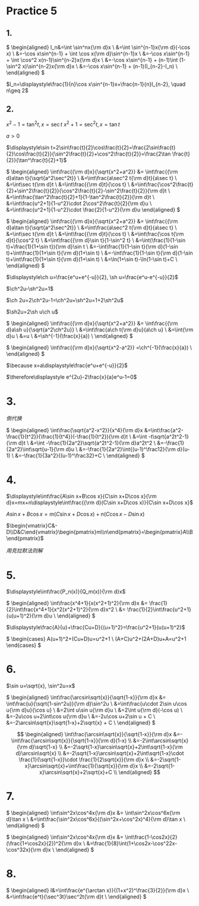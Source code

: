 # Practice 5

## 1.

$
\begin{aligned}
I_n&=\int \sin^nx{\rm d}x \\
&=\int \sin^{n-1}x{\rm d}(-\cos x) \\
&=-\cos x\sin^{n-1} + \int \cos x{\rm d}\sin^{n-1}x \\
&=-\cos x\sin^{n-1} + \int \cos^2 x(n-1)\sin^{n-2}x{\rm d}x \\
&=-\cos x\sin^{n-1} + (n-1)\int (1-\sin^2 x)\sin^{n-2}x{\rm d}x \\
&=-\cos x\sin^{n-1} + (n-1)(I_{n-2}-I_n) \\
\end{aligned}
$

$I_n=\displaystyle\frac{1}{n}\cos x\sin^{n-1}x+\frac{n-1}{n}I_{n-2}, \quad n\geq 2$


## 2.

$x^2-1=\tan^2 t, x=\sec t$
$x^2+1=\sec^2 t, x=\tan t$

$a>0$

$\displaystyle\sin t=2\sin\frac{t}{2}\cos\frac{t}{2}=\frac{2\sin\frac{t}{2}\cos\frac{t}{2}}{\sin^2\frac{t}{2}+\cos^2\frac{t}{2}}=\frac{2\tan \frac{t}{2}}{\tan^\frac{t}{2}+1}$

$
\begin{aligned}
\int\frac{{\rm d}x}{\sqrt{x^2+a^2}} &= \int\frac{{\rm d}a\tan t}{\sqrt{a^2\sec^2t}} \\
&=\int\frac{a\sec^2 t{\rm d}t}{a\sec t} \\
&=\int\sec t{\rm d}t \\
&=\int\frac{{\rm d}t}{\cos t} \\
&=\int\frac{\cos^2\frac{t}{2}+\sin^2\frac{t}{2}}{\cos^2\frac{t}{2}-\sin^2\frac{t}{2}}{\rm d}t \\
&=\int\frac{\tan^2\frac{t}{2}+1}{1-\tan^2\frac{t}{2}}{\rm d}t \\
&=\int\frac{u^2+1}{1-u^2}\cdot 2\cos^2\frac{t}{2}{\rm d}u \\
&=\int\frac{u^2+1}{1-u^2}\cdot \frac{2}{1-u^2}{\rm d}u
\end{aligned}
$

$
\begin{aligned}
\int\frac{{\rm d}x}{\sqrt{x^2+a^2}} &= \int\frac{{\rm d}a\tan t}{\sqrt{a^2\sec^2t}} \\
&=\int\frac{a\sec^2 t{\rm d}t}{a\sec t} \\
&=\int\sec t{\rm d}t \\
&=\int\frac{{\rm d}t}{\cos t} \\
&=\int\frac{\cos t{\rm d}t}{\cos^2 t} \\
&=\int\frac{{\rm d}\sin t}{1-\sin^2 t} \\
&=\int(\frac{1}{1-\sin t}+\frac{1}{1+\sin t}){\rm d}\sin t \\
&=-\int\frac{1}{1-\sin t}{\rm d}(1-\sin t)+\int\frac{1}{1+\sin t}{\rm d}(1+\sin t) \\
&=-\int\frac{1}{1-\sin t}{\rm d}(1-\sin t)+\int\frac{1}{1+\sin t}{\rm d}(1+\sin t) \\
&=\ln(1+\sin t)-\ln(1-\sin t)+C \\
\end{aligned}
$


$\displaystyle\ch u=\frac{e^u+e^{-u}}{2}, \sh u=\frac{e^u-e^{-u}}{2}$

$\ch^2u-\sh^2u=1$

$\ch 2u=2\ch^2u-1=\ch^2u+\sh^2u=1+2\sh^2u$

$\sh2u=2\sh u\ch u$

$
\begin{aligned}
\int\frac{{\rm d}x}{\sqrt{x^2+a^2}} &= \int\frac{{\rm d}a\sh u}{\sqrt{a^2\ch^2u}} \\
&=\int\frac{a\ch t{\rm d}u}{a\ch u} \\
&=\int{\rm d}u \\
&=u \\
&=\sh^{-1}(\frac{x}{a}) \\
\end{aligned}
$

$
\begin{aligned}
\int\frac{{\rm d}x}{\sqrt{x^2-a^2}} =\ch^{-1}(\frac{x}{a}) \\
\end{aligned}
$

$\because x=a\displaystyle\frac{e^u+e^{-u}}{2}$

$\therefore\displaystyle e^{2u}-2\frac{x}{a}e^u-1=0$


# 3.

$倒代换$

$
\begin{aligned}
\int\frac{\sqrt{a^2-x^2}}{x^4}{\rm d}x &=\int\frac{a^2-\frac{1}{t^2}}{\frac{1}{t^4}}(-\frac{1}{t^2}){\rm d}t \\
&=\int -t\sqrt{a^2t^2-1}{\rm d}t \\
&=\int -\frac{1}{2a^2}\sqrt{a^2t^2-1}{\rm d}a^2t^2 \\
&=-\frac{1}{2a^2}\int\sqrt{u-1}{\rm d}u \\
&=-\frac{1}{2a^2}\int{(u-1)^\frac12}{\rm d}(u-1) \\
&=-\frac{1}{3a^2}{(u-1)^\frac32}+C \\
\end{aligned}
$


# 4.

$\displaystyle\int\frac{A\sin x+B\cos x}{C\sin x+D\cos x}{\rm d}x=mx+n\displaystyle\int\frac{{\rm d}(C\sin x+D\cos x)}{C\sin x+D\cos x}$

$A\sin x+B\cos x=m(C\sin x+D\cos x)+n(C\cos x-D\sin x)$

$\begin{vmatrix}C&-D\\D&C\end{vmatrix}\begin{pmatrix}m\\n\end{pmatrix}=\begin{pmatrix}A\\B\end{pmatrix}$

$用克拉默法则解$


# 5.

$\displaystyle\int\frac{P_n(x)}{Q_m(x)}{\rm d}x$

$
\begin{aligned}
\int\frac{x^4+1}{x(x^2+1)^2}{\rm d}x &= \frac{1}{2}\int\frac{x^4+1}{x^2(x^2+1)^2}{\rm d}x^2 \\
&= \frac{1}{2}\int\frac{u^2+1}{u(u+1)^2}{\rm d}u \\
\end{aligned}
$

$\displaystyle\frac{A}{u}+\frac{Cu+D}{(u+1)^2}=\frac{u^2+1}{u(u+1)^2}$

$
\begin{cases}
A(u+1)^2+(Cu+D)u=u^2+1 \\
(A+C)u^2+(2A+D)u+A=u^2+1
\end{cases}
$


# 6.

$\sin u=\sqrt{x}, \sin^2u=x$

$
\begin{aligned}
\int\frac{\arcsin\sqrt{x}}{\sqrt{1-x}}{\rm d}x &= \int\frac{u}{\sqrt{1-sin^2u}}{\rm d}\sin^2u \\
&=\int\frac{u\cdot 2\sin u\cos u{\rm d}u}{\cos u} \\
&=2\int u\sin u{\rm d}u \\
&=2\int u{\rm d}(-\cos u) \\
&=-2u\cos u+2\int\cos u{\rm d}u \\
&=-2u\cos u+2\sin u + C \\
&=-2\arcsin\sqrt{x}\sqrt{1-x}+2\sqrt{x} + C \\
\end{aligned}
$

$$
\begin{aligned}
\int\frac{\arcsin\sqrt{x}}{\sqrt{1-x}}{\rm d}x &=-\int\frac{\arcsin\sqrt{x}}{\sqrt{1-x}}{\rm d}(1-x) \\
&=-2\int\arcsin\sqrt{x}{\rm d}\sqrt{1-x} \\
&=-2\sqrt{1-x}\arcsin\sqrt{x}+2\int\sqrt{1-x}{\rm d}\arcsin\sqrt{x} \\
&=-2\sqrt{1-x}\arcsin\sqrt{x}+2\int\sqrt{1-x}\cdot \frac{1}{\sqrt{1-x}}\cdot \frac{1}{2\sqrt{x}}{\rm d}x \\
&=-2\sqrt{1-x}\arcsin\sqrt{x}+\int\frac{1}{\sqrt{x}}{\rm d}x \\
&=-2\sqrt{1-x}\arcsin\sqrt{x}+2\sqrt{x}+C \\
\end{aligned}
$$


# 7.

$
\begin{aligned}
\int\sin^2x\cos^4x{\rm d}x &= \int\sin^2x\cos^6x{\rm d}\tan x \\
&=\int\frac{\sin^2x\cos^6x}{(\sin^2x+\cos^2x)^4}{\rm d}\tan x \\
\end{aligned}
$

$
\begin{aligned}
\int\sin^2x\cos^4x{\rm d}x &= \int\frac{1-\cos2x}{2}(\frac{1+\cos2x}{2})^2{\rm d}x \\
&=\frac{1}{8}\int(1+\cos2x-\cos^22x-\cos^32x){\rm d}x \\
\end{aligned}
$


# 8.

$
\begin{aligned}
I&=\int\frac{e^{\arctan x}}{(1+x^2)^\frac{3}{2}}{\rm d}x \\
&=\int\frac{e^t}{\sec^3t}\sec^2t{\rm d}t \\
\end{aligned}
$